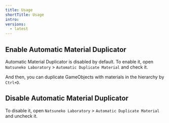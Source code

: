 ```yaml
---
title: Usage
shortTitle: Usage
intro:
versions:
  - latest
---
```


## Enable Automatic Material Duplicator

Automatic Material Duplicator is disabled by default. To enable it, open `Natsuneko Laboratory` > `Automatic Duplicate Material` and check it.

And then, you can duplicate GameObjects with materials in the hierarchy by `Ctrl+D`.

## Disable Automatic Material Duplicator

To disable it, open `Natsuneko Laboratory` > `Automatic Duplicate Material` and uncheck it.
